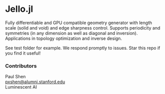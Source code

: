 # Jello.jl

Fully differentiable and GPU compatible geometry generator with length scale (solid and void) and edge sharpness control. Supports periodicity and symmetries (in any dimension as well as diagonal and inversion). Applications in topology optimization and inverse design.

See test folder for example. We respond promptly to issues. Star this repo if you find it useful!

### Contributors
Paul Shen  
pxshen@alumni.stanford.edu  
Luminescent AI
